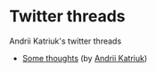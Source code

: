 # Twitter threads

Andrii Katriuk's twitter threads

* [Some thoughts](some_thoughts.md) (by [Andrii Katriuk](https://twitter.com/AndriiKatriuk))
